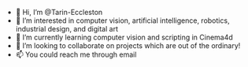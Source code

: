 - 👋 Hi, I’m @Tarin-Eccleston
- 👀 I’m interested in computer vision, artificial intelligence, robotics, industrial design, and digital art
- 🌱 I’m currently learning computer vision and scripting in Cinema4d
- 💞️ I’m looking to collaborate on projects which are out of the ordinary!
- 📫 You could reach me through email

<!---
Tarin-Eccleston/Tarin-Eccleston is a ✨ special ✨ repository because its `README.md` (this file) appears on your GitHub profile.
You can click the Preview link to take a look at your changes.
--->
